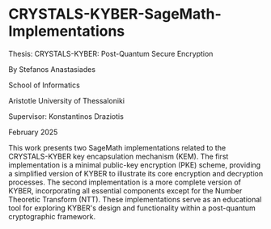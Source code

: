 # CRYSTALS-KYBER-SageMath-Implementations

Thesis: CRYSTALS-KYBER: Post-Quantum Secure Encryption

By Stefanos Anastasiades


School of Informatics

Aristotle University of Thessaloniki

Supervisor: Konstantinos Draziotis

February 2025

This work presents two SageMath implementations related to the CRYSTALS-KYBER key encapsulation mechanism (KEM). The first implementation is a minimal public-key encryption (PKE) scheme, providing a simplified version of KYBER to illustrate its core encryption and decryption processes. The second implementation is a more complete version of KYBER, incorporating all essential components except for the Number Theoretic Transform (NTT).
These implementations serve as an educational tool for exploring KYBER's design and functionality within a post-quantum cryptographic framework.
